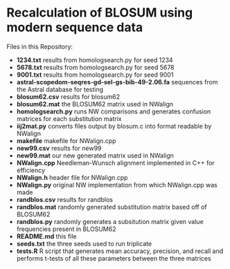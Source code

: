 # Recalculation of BLOSUM using modern sequence data

Files in this Repository:
+ **1234.txt** results from homologsearch.py for seed 1234
+ **5678.txt** results from homologsearch.py for seed 5678
+ **9001.txt** results from homologsearch.py for seed 9001
+ **astral-scopedom-seqres-gd-sel-gs-bib-49-2.06.fa** sequences from the Astral database for testing
+ **blosum62.csv** results for blosum62
+ **blosum62.mat** the BLOSUM62 matrix used in NWalign
+ **homologsearch.py** runs NW comparisons and generates confusion matrices for each substitution matrix
+ **iij2mat.py** converts files output by blosum.c into format readable by NWalign
+ **makefile** makefile for NWalign.cpp
+ **new99.csv** results for new99
+ **new99.mat** our new generated matrix used in NWalign
+ **NWalign.cpp** Needleman-Wunsch alignment implemented in C++ for efficiency
+ **NWalign.h** header file for NWalign.cpp
+ **NWalign.py** original NW implementation from which NWalign.cpp was made
+ **randblos.csv** results for randblos
+ **randblos.mat** randomly generated substitution matrix based off of BLOSUM62
+ **randblos.py** randomly generates a subsitution matrix given value frequencies present in BLOSUM62
+ **README.md** this file
+ **seeds.txt** the three seeds used to run triplicate
+ **tests.R** R script that generates mean accuracy, precision, and recall and performs t-tests of all these parameters between the three matrices